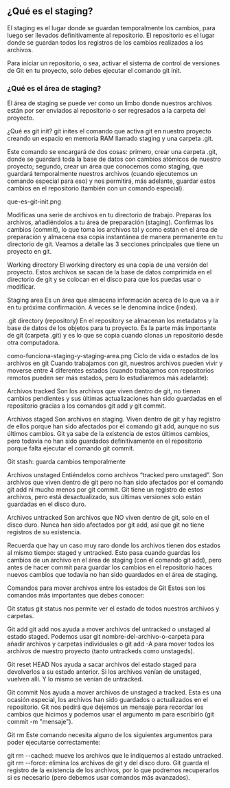 
## ¿Qué es el staging?
El staging es el lugar donde se guardan temporalmente los cambios, para luego ser llevados definitivamente al repositorio. El repositorio es el lugar donde se guardan todos los registros de los cambios realizados a los archivos.

Para iniciar un repositorio, o sea, activar el sistema de control de versiones de Git en tu proyecto, solo debes ejecutar el comando git init.

### ¿Qué es el área de staging?
El área de staging se puede ver como un limbo donde nuestros archivos están por ser enviados al repositorio o ser regresados a la carpeta del proyecto.

¿Qué es git init?
git inites el comando que activa git en nuestro proyecto creando un espacio en memoria RAM llamado staging y una carpeta .git.

Este comando se encargará de dos cosas: primero, crear una carpeta .git, donde se guardará toda la base de datos con cambios atómicos de nuestro proyecto; segundo, crear un área que conocemos como staging, que guardará temporalmente nuestros archivos (cuando ejecutemos un comando especial para eso) y nos permitirá, más adelante, guardar estos cambios en el repositorio (también con un comando especial).

que-es-git-init.png



Modificas una serie de archivos en tu directorio de trabajo.
Preparas los archivos, añadiéndolos a tu área de preparación (staging).
Confirmas los cambios (commit), lo que toma los archivos tal y como están en el área de preparación y almacena esa copia instantánea de manera permanente en tu directorio de git.
Veamos a detalle las 3 secciones principales que tiene un proyecto en git.

Working directory
El working directory es una copia de una versión del proyecto. Estos archivos se sacan de la base de datos comprimida en el directorio de git y se colocan en el disco para que los puedas usar o modificar.

Staging area
Es un área que almacena información acerca de lo que va a ir en tu próxima confirmación. A veces se le denomina índice (index).

.git directory (repository)
En el repository se almacenan los metadatos y la base de datos de los objetos para tu proyecto. Es la parte más importante de git (carpeta .git) y es lo que se copia cuando clonas un repositorio desde otra computadora.

como-funciona-staging-y-staging-area.png
Ciclo de vida o estados de los archivos en git
Cuando trabajamos con git, nuestros archivos pueden vivir y moverse entre 4 diferentes estados (cuando trabajamos con repositorios remotos pueden ser más estados, pero lo estudiaremos más adelante):

Archivos tracked
Son los archivos que viven dentro de git, no tienen cambios pendientes y sus últimas actualizaciones han sido guardadas en el repositorio gracias a los comandos git add y git commit.

Archivos staged
Son archivos en staging. Viven dentro de git y hay registro de ellos porque han sido afectados por el comando git add, aunque no sus últimos cambios. Git ya sabe de la existencia de estos últimos cambios, pero todavía no han sido guardados definitivamente en el repositorio porque falta ejecutar el comando git commit.

Git stash: guarda cambios temporalmente

Archivos unstaged
Entiéndelos como archivos “tracked pero unstaged”. Son archivos que viven dentro de git pero no han sido afectados por el comando git add ni mucho menos por git commit. Git tiene un registro de estos archivos, pero está desactualizado, sus últimas versiones solo están guardadas en el disco duro.

Archivos untracked
Son archivos que NO viven dentro de git, solo en el disco duro. Nunca han sido afectados por git add, así que git no tiene registros de su existencia.

Recuerda que hay un caso muy raro donde los archivos tienen dos estados al mismo tiempo: staged y untracked. Esto pasa cuando guardas los cambios de un archivo en el área de staging (con el comando git add), pero antes de hacer commit para guardar los cambios en el repositorio haces nuevos cambios que todavía no han sido guardados en el área de staging.

Comandos para mover archivos entre los estados de Git
Estos son los comandos más importantes que debes conocer:

Git status
git status nos permite ver el estado de todos nuestros archivos y carpetas.

Git add
git add nos ayuda a mover archivos del untracked o unstaged al estado staged. Podemos usar git nombre-del-archivo-o-carpeta para añadir archivos y carpetas individuales o git add -A para mover todos los archivos de nuestro proyecto (tanto untrackeds como unstageds).

Git reset HEAD
Nos ayuda a sacar archivos del estado staged para devolverlos a su estado anterior. Si los archivos venían de unstaged, vuelven allí. Y lo mismo se venían de untracked.

Git commit
Nos ayuda a mover archivos de unstaged a tracked. Esta es una ocasión especial, los archivos han sido guardados o actualizados en el repositorio. Git nos pedirá que dejemos un mensaje para recordar los cambios que hicimos y podemos usar el argumento m para escribirlo (git commit -m "mensaje").

Git rm
Este comando necesita alguno de los siguientes argumentos para poder ejecutarse correctamente:

git rm --cached: mueve los archivos que le indiquemos al estado untracked.
git rm --force: elimina los archivos de git y del disco duro. Git guarda el registro de la existencia de los archivos, por lo que podremos recuperarlos si es necesario (pero debemos usar comandos más avanzados).